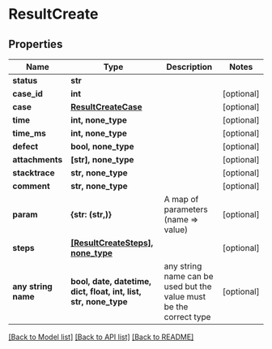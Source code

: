 # ResultCreate


## Properties
Name | Type | Description | Notes
------------ | ------------- | ------------- | -------------
**status** | **str** |  | 
**case_id** | **int** |  | [optional] 
**case** | [**ResultCreateCase**](ResultCreateCase.md) |  | [optional] 
**time** | **int, none_type** |  | [optional] 
**time_ms** | **int, none_type** |  | [optional] 
**defect** | **bool, none_type** |  | [optional] 
**attachments** | **[str], none_type** |  | [optional] 
**stacktrace** | **str, none_type** |  | [optional] 
**comment** | **str, none_type** |  | [optional] 
**param** | **{str: (str,)}** | A map of parameters (name &#x3D;&gt; value) | [optional] 
**steps** | [**[ResultCreateSteps], none_type**](ResultCreateSteps.md) |  | [optional] 
**any string name** | **bool, date, datetime, dict, float, int, list, str, none_type** | any string name can be used but the value must be the correct type | [optional]

[[Back to Model list]](../README.md#documentation-for-models) [[Back to API list]](../README.md#documentation-for-api-endpoints) [[Back to README]](../README.md)


